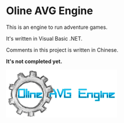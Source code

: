 Oline AVG Engine
===

This is an engine to run adventure games.

It's written in Visual Basic .NET.

Comments in this project is written in Chinese.

**It's not completed yet.**

![Logo](Logo.gif)
